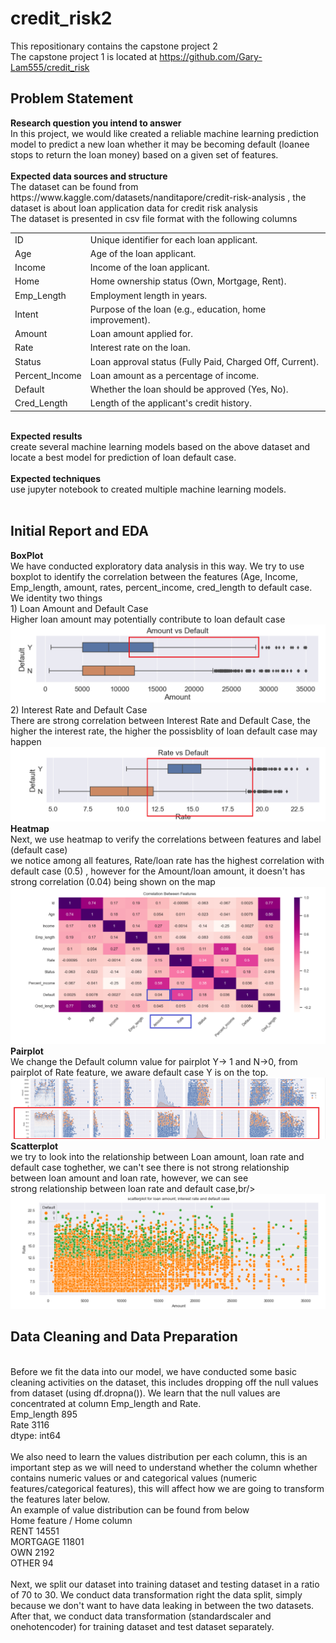 # credit_risk2
This repositionary contains the capstone project 2<br/>
The capstone project 1 is located at https://github.com/Gary-Lam555/credit_risk<br/>

<h2>Problem Statement</h2>
<b>Research question you intend to answer</b></br>
In this project, we would like created a reliable machine learning prediction model to predict a new loan whether it may be becoming default (loanee stops to return the loan money) based on a given set of features.<br/>
</br>
<b>Expected data sources and structure</b><br/>
The dataset can be found from https://www.kaggle.com/datasets/nanditapore/credit-risk-analysis , the dataset is about loan application data for credit risk analysis <br/>
The dataset is presented in csv file format with the following columns </br>
<table>
<tr><td>ID</td><td>Unique identifier for each loan applicant. </td></tr>
<tr><td>Age</td><td> Age of the loan applicant. </td></tr>
<tr><td>Income</td><td> Income of the loan applicant. </td></tr>
<tr><td>Home</td><td> Home ownership status (Own, Mortgage, Rent). </td></tr>
<tr><td>Emp_Length</td><td> Employment length in years. </td></tr>
<tr><td>Intent</td><td> Purpose of the loan (e.g., education, home improvement). </td></tr>
<tr><td>Amount</td><td> Loan amount applied for. </td></tr>
<tr><td>Rate</td><td>Interest rate on the loan. </td></tr>
<tr><td>Status</td><td> Loan approval status (Fully Paid, Charged Off, Current). </td></tr>
<tr><td>Percent_Income</td><td> Loan amount as a percentage of income. </td></tr>
<tr><td>Default</td><td> Whether the loan should be approved (Yes, No). </td></tr>
<tr><td>Cred_Length</td><td> Length of the applicant's credit history.</td></tr>
</table>
</br>
<b>Expected results</b><br/>
create several machine learning models based on the above dataset and locate a best model for prediction of loan default case.<br/>
<br/>
<b>Expected techniques</b><br/>
use jupyter notebook to created multiple machine learning models.<br/>
<br/>

<h2>Initial Report and EDA</h2>
<b>BoxPlot</b><br/>
We have conducted exploratory data analysis in this way. We try to use boxplot to identify the correlation between the features (Age, Income, Emp_length, amount, rates, percent_income, cred_length to default case. </br/>
We identity two things<br/>
1) Loan Amount and Default Case<br/>
Higher loan amount may potentially contribute to loan default case<br/>
<img src=p1a1.png>
<br/>
2) Interest Rate and Default Case<br/>
There are strong correlation between Interest Rate and Default Case, the higher the interest rate, the higher the possisblity of loan default case may happen<br/>
<img src=p2a.png>
<br/>
<b>Heatmap</b><br/>
Next, we use heatmap to verify the correlations between features and label (default case)<br/>
we notice among all features, Rate/loan rate has the highest correlation with default case (0.5) , however for the Amount/loan amount, it doesn't has strong correlation (0.04) being shown on the map 
<img src=p3a.png>
<br/>
<b>Pairplot</b><br/>
We change the Default column value for pairplot Y-> 1 and N->0, from pairplot of Rate feature, we aware default case Y is on the top.<br/>
<img src=p4a.png>
<b>Scatterplot</b><br/>
we try to look into the relationship between Loan amount, loan rate and default case toghether, we can't see there is not strong relationship between loan amount and loan rate, however, we can see <br/>
strong relationship between loan rate and default case,br/>
<img src=p5a.png>
<br/>
<h2>Data Cleaning and Data Preparation</h2><br/>
Before we fit the data into our model, we have conducted some basic cleaning activities on the dataset, this includes dropping off the null values from 
dataset (using df.dropna()). We learn that the null values are concentrated at column Emp_length and Rate. <br/>
Emp_length         895<br/>
Rate              3116<br/>
dtype: int64<br/>
<br/>
We also need to learn the values distribution per each column, this is an important step as we will need to understand whether the column whether contains numeric values or and categorical values (numeric features/categorical features), this will affect how we are going to transform the features later below. <br/>
An example of value distribution can be found from below<br/>
Home feature / Home column<br/>
RENT        14551<br/>
MORTGAGE    11801<br/>
OWN          2192<br/>
OTHER          94<br/>
<br/>
Next, we split our dataset into training dataset and testing dataset in a ratio of 70 to 30. We conduct data transformation right the data split, simply because we don't want to have data leaking in between the two datasets. After that, we conduct data transformation (standardscaler and onehotencoder) for training dataset and test dataset separately. <br/>
<br/>

    
